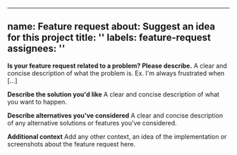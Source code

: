 <!--

Temporarily removed/hidden from GitHub's New Issue Chooser while we pilot Discussions:
> https://github.com/aws-amplify/amplify-js/pull/5361

-->

---
name: Feature request
about: Suggest an idea for this project
title: ''
labels: feature-request
assignees: ''
---

**Is your feature request related to a problem? Please describe.**
A clear and concise description of what the problem is. Ex. I'm always frustrated when [...]

**Describe the solution you'd like**
A clear and concise description of what you want to happen.

**Describe alternatives you've considered**
A clear and concise description of any alternative solutions or features you've considered.

**Additional context**
Add any other context, an idea of the implementation or screenshots about the feature request here.
